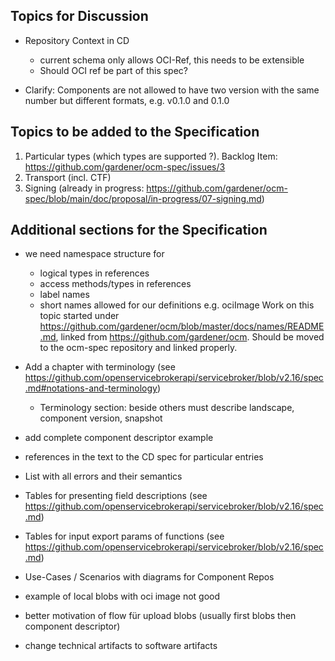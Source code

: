 ## Topics for Discussion

- Repository Context in CD
  - current schema only allows OCI-Ref, this needs to be extensible
  - Should OCI ref be part of this spec?
    
- Clarify: Components are not allowed to have two version with the same number but different formats, e.g. v0.1.0 and 0.1.0

## Topics to be added to the Specification
  1. Particular types (which types are supported ?). Backlog Item: https://github.com/gardener/ocm-spec/issues/3
  3. Transport (incl. CTF)
  4. Signing (already in progress: https://github.com/gardener/ocm-spec/blob/main/doc/proposal/in-progress/07-signing.md)

## Additional sections for the Specification
- we need namespace structure for 
  - logical types in references
  - access methods/types in references
  - label names
  - short names allowed for our definitions e.g. ociImage
  Work on this topic started under https://github.com/gardener/ocm/blob/master/docs/names/README.md, linked from https://github.com/gardener/ocm. Should be moved to the ocm-spec repository and linked properly.
  
- Add a chapter with terminology (see https://github.com/openservicebrokerapi/servicebroker/blob/v2.16/spec.md#notations-and-terminology)  
  - Terminology section: beside others must describe landscape, component version, snapshot 
- add complete component descriptor example
- references in the text to the CD spec for particular entries
- List with all errors and their semantics
- Tables for presenting field descriptions (see https://github.com/openservicebrokerapi/servicebroker/blob/v2.16/spec.md)
- Tables for input export params of functions (see https://github.com/openservicebrokerapi/servicebroker/blob/v2.16/spec.md) 

- Use-Cases / Scenarios with diagrams for Component Repos
- example of local blobs with oci image not good
- better motivation of flow für upload blobs (usually first blobs then component descriptor)
- change technical artifacts to software artifacts 
